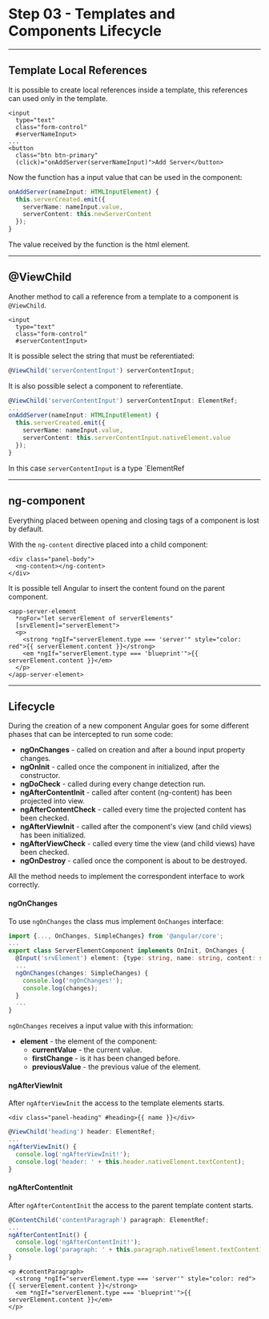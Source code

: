# Step 03 - Templates and Components Lifecycle

---

## Template Local References

It is possible to create local references inside a template, this references can used only in the template.

```angular2html
<input 
  type="text" 
  class="form-control" 
  #serverNameInput>
...
<button
  class="btn btn-primary"
  (click)="onAddServer(serverNameInput)">Add Server</button>
```

Now the function has a input value that can be used in the component:

```typescript
onAddServer(nameInput: HTMLInputElement) {
  this.serverCreated.emit({
    serverName: nameInput.value,
    serverContent: this.newServerContent
  });
}
```

The value received by the function is the html element.

---

## @ViewChild

Another method to call a reference from a template to a component is `@ViewChild`.

```angular2html
<input
  type="text"
  class="form-control"
  #serverContentInput>
```

It is possible select the string that must be referentiated:

```typescript
@ViewChild('serverContentInput') serverContentInput;
```

It is also possible select a component to referentiate.

```typescript
@ViewChild('serverContentInput') serverContentInput: ElementRef;
...
onAddServer(nameInput: HTMLInputElement) {
  this.serverCreated.emit({
    serverName: nameInput.value,
    serverContent: this.serverContentInput.nativeElement.value
  });
}
```
In this case `serverContentInput` is a type `ElementRef

---

## ng-component

Everything placed between opening and closing tags of a component is lost by default.

With the `ng-content` directive placed into a child component:
```angular2html
<div class="panel-body">
  <ng-content></ng-content>
</div>
```

It is possible tell Angular to insert the content found on the parent component.

```angular2html
<app-server-element
  *ngFor="let serverElement of serverElements"
  [srvElement]="serverElement">
  <p>
    <strong *ngIf="serverElement.type === 'server'" style="color: red">{{ serverElement.content }}</strong>
    <em *ngIf="serverElement.type === 'blueprint'">{{ serverElement.content }}</em>
  </p>
</app-server-element>
```

---

## Lifecycle

During the creation of a new component Angular goes for some different phases that can be intercepted to run some code:

- **ngOnChanges** - called on creation and after a bound input property changes.
- **ngOnInit** - called once the component in initialized, after the constructor.
- **ngDoCheck** - called during every change detection run.
- **ngAfterContentInit** - called after content (ng-content) has been projected into view.
- **ngAfterContentCheck** - called every time the projected content has been checked.
- **ngAfterViewInit** - called after the component's view (and child views) has been initialized.
- **ngAfterViewCheck** - called every time the view (and child views) have been checked.
- **ngOnDestroy** - called once the component is about to be destroyed.

All the method needs to implement the correspondent interface to work correctly.

#### ngOnChanges

To use `ngOnChanges` the class mus implement `OnChanges` interface:

```typescript
import {..., OnChanges, SimpleChanges} from '@angular/core';
...
export class ServerElementComponent implements OnInit, OnChanges {
  @Input('srvElement') element: {type: string, name: string, content: string};
  ...
  ngOnChanges(changes: SimpleChanges) {
    console.log('ngOnChanges!');
    console.log(changes);
  }
  ...
}
```
`ngOnChanges` receives a input value with this information:
- **element** - the element of the component:
  - **currentValue** - the current value.
  - **firstChange** - is it has been changed before.
  - **previousValue** - the previous value of the element.
  
#### ngAfterViewInit

After `ngAfterViewInit` the access to the template elements starts.

```angular2html
<div class="panel-heading" #heading>{{ name }}</div>
```

```typescript
@ViewChild('heading') header: ElementRef;
...
ngAfterViewInit() {
  console.log('ngAfterViewInit!');
  console.log('header: ' + this.header.nativeElement.textContent);
}
```

#### ngAfterContentInit

After `ngAfterContentInit` the access to the parent template content starts.

```typescript
@ContentChild('contentParagraph') paragraph: ElementRef;
...
ngAfterContentInit() {
  console.log('ngAfterContentInit!');
  console.log('paragraph: ' + this.paragraph.nativeElement.textContent);
}
```

```angular2html
<p #contentParagraph>
  <strong *ngIf="serverElement.type === 'server'" style="color: red">{{ serverElement.content }}</strong>
  <em *ngIf="serverElement.type === 'blueprint'">{{ serverElement.content }}</em>
</p>
```
